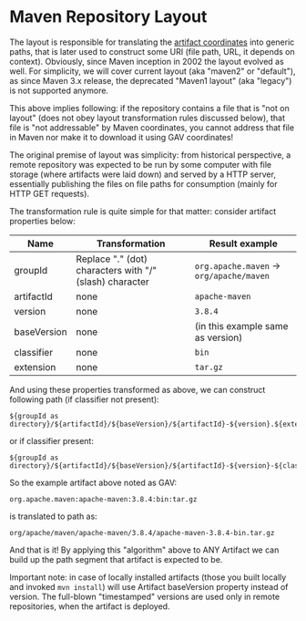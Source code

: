 # Maven Repository Layout

<!--
Licensed to the Apache Software Foundation (ASF) under one
or more contributor license agreements.  See the NOTICE file
distributed with this work for additional information
regarding copyright ownership.  The ASF licenses this file
to you under the Apache License, Version 2.0 (the
"License"); you may not use this file except in compliance
with the License.  You may obtain a copy of the License at

    http://www.apache.org/licenses/LICENSE-2.0

Unless required by applicable law or agreed to in writing,
software distributed under the License is distributed on an
"AS IS" BASIS, WITHOUT WARRANTIES OR CONDITIONS OF ANY
KIND, either express or implied.  See the License for the
specific language governing permissions and limitations
under the License.
-->

The layout is responsible for translating the [artifact coordinates](artifacts.md) into generic paths, that is later used to construct some
URI (file path, URL, it depends on context). Obviously, since Maven inception in 2002 the layout evolved as well.
For simplicity, we will cover current layout (aka "maven2" or "default"), as since Maven 3.x release, the deprecated
"Maven1 layout" (aka "legacy") is not supported anymore.

This above implies following: if the repository contains a file that is "not on layout" (does not obey layout 
transformation rules discussed below), that file is "not addressable" by Maven coordinates, you cannot address that file
in Maven nor make it to download it using GAV coordinates!

The original premise of layout was simplicity: from historical perspective, a remote repository was expected to be run
by some computer with file storage (where artifacts were laid down) and served by a HTTP server, essentially publishing 
the files on file paths for consumption (mainly for HTTP GET requests).

The transformation rule is quite simple for that matter: consider artifact properties below:

| Name        | Transformation                                          | Result example                           |
|-------------|---------------------------------------------------------|------------------------------------------|
| groupId     | Replace "." (dot) characters with "/" (slash) character | `org.apache.maven` -> `org/apache/maven` |
| artifactId  | none                                                    | `apache-maven`                         |
| version     | none                                                    | `3.8.4`                                 |
| baseVersion | none                                                    | (in this example same as version)        | 
| classifier  | none                                                    | `bin`                                   |
| extension   | none                                                    | `tar.gz`                                |

And using these properties transformed as above, we can construct following path (if classifier not present):

```
${groupId as directory}/${artifactId}/${baseVersion}/${artifactId}-${version}.${extension}
```

or if classifier present:

```
${groupId as directory}/${artifactId}/${baseVersion}/${artifactId}-${version}-${classifier}.${extension}
```

So the example artifact above noted as GAV:

```
org.apache.maven:apache-maven:3.8.4:bin:tar.gz
```

is translated to path as:

```
org/apache/maven/apache-maven/3.8.4/apache-maven-3.8.4-bin.tar.gz
```

And that is it! By applying this "algorithm" above to ANY Artifact we can build up the path segment that
artifact is expected to be.

Important note: in case of locally installed artifacts (those you built locally and invoked `mvn install`) will use
Artifact baseVersion property instead of version. The full-blown "timestamped" versions are used only in
remote repositories, when the artifact is deployed.
